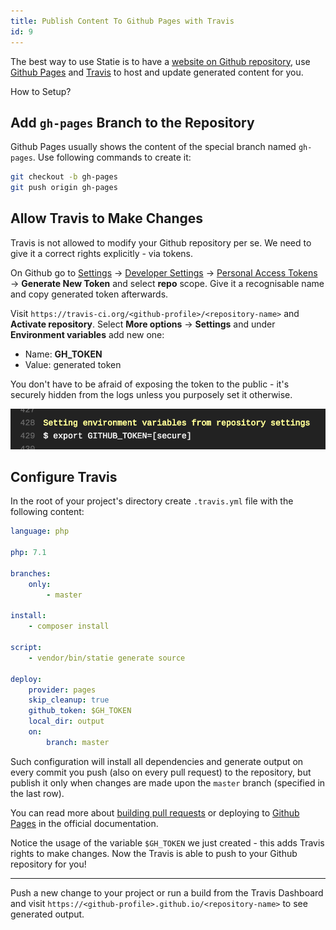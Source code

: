 ```yaml
---
title: Publish Content To Github Pages with Travis
id: 9
---
```


The best way to use Statie is to have a [website on Github repository](https://github.com/TomasVotruba/tomasvotruba.cz), use [Github Pages](https://pages.github.com/) and [Travis](https://www.travis-ci.org/) to host and update generated content for you.

How to Setup?

## Add `gh-pages` Branch to the Repository

Github Pages usually shows the content of the special branch named `gh-pages`. Use following commands to create it:

```bash
git checkout -b gh-pages
git push origin gh-pages
```

## Allow Travis to Make Changes

Travis is not allowed to modify your Github repository per se. We need to give it a correct rights explicitly - via tokens.

On Github go to [Settings](https://github.com/settings/profile) → [Developer Settings](https://github.com/settings/developers) → [Personal Access Tokens](https://github.com/settings/tokens) → **Generate New Token** and select **repo** scope. Give it a recognisable name and copy generated token afterwards.

Visit `https://travis-ci.org/<github-profile>/<repository-name>` and **Activate repository**. Select **More options** → **Settings** and under **Environment variables** add new one:

- Name: **GH_TOKEN**
- Value: generated token

You don't have to be afraid of exposing the token to the public - it's securely hidden from the logs unless you purposely set it otherwise.

[![GH_TOKEN is hidden from the log](/data/travis-gh-token-log.png)](https://www.travis-ci.org/crazko/statie-web/builds/323202354#L429)

## Configure Travis

In the root of your project's directory create `.travis.yml` file with the following content:

```yaml
language: php

php: 7.1

branches:
    only:
        - master

install:
    - composer install

script:
    - vendor/bin/statie generate source

deploy:
    provider: pages
    skip_cleanup: true
    github_token: $GH_TOKEN
    local_dir: output
    on:
        branch: master
```

Such configuration will install all dependencies and generate output on every commit you push (also on every pull request) to the repository, but publish it only when changes are made upon the `master` branch (specified in the last row).

You can read more about [building pull requests](https://docs.travis-ci.com/user/pull-requests/) or deploying to [Github Pages](https://docs.travis-ci.com/user/deployment/pages/) in the official documentation.

Notice the usage of the variable `$GH_TOKEN` we just created - this adds Travis rights to make changes. Now the Travis is able to push to your Github repository for you!

---

Push a new change to your project or run a build from the Travis Dashboard and visit `https://<github-profile>.github.io/<repository-name>` to see generated output.

